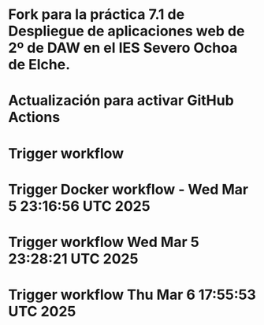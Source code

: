 # Fork para la práctica 7.1 de Despliegue de aplicaciones web de 2º de DAW en el IES Severo Ochoa de Elche.
# Actualización para activar GitHub Actions
# Trigger workflow
# Trigger Docker workflow - Wed Mar  5 23:16:56 UTC 2025
# Trigger workflow Wed Mar  5 23:28:21 UTC 2025
# Trigger workflow Thu Mar  6 17:55:53 UTC 2025
